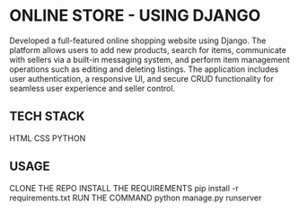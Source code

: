 # ONLINE STORE - USING DJANGO 
Developed a full-featured online shopping website using Django. The platform allows users to add new products, search for items, communicate with sellers via a built-in messaging system, and perform item management operations such as editing and deleting listings. The application includes user authentication, a responsive UI, and secure CRUD functionality for seamless user experience and seller control.

## TECH STACK 
HTML 
CSS
PYTHON

## USAGE 
CLONE THE REPO 
INSTALL THE REQUIREMENTS  pip install -r requirements.txt
RUN THE COMMAND python manage.py runserver
